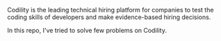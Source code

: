 Codility is the leading technical hiring platform for companies to test the coding skills of developers and make evidence-based hiring decisions.

In this repo, I've tried to solve few problems on Codility. 
